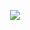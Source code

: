 <p align="center">
  <img src="https://capsule-render.vercel.app/api?text=HeyEveryone❤️💜!&animation=fadeIn&type=waving&color=gradient&height=100"/>
</p>


